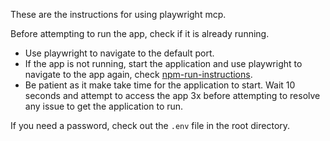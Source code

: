 These are the instructions for using playwright mcp.

Before attempting to run the app, check if it is already running.

- Use playwright to navigate to the default port.
- If the app is not running, start the application and use playwright to navigate to the app again, check [npm-run-instructions](./npm-run-instructions.md).
- Be patient as it make take time for the application to start. Wait 10 seconds and attempt to access the app 3x before attempting to resolve any issue to get the application to run.

If you need a password, check out the `.env` file in the root directory.